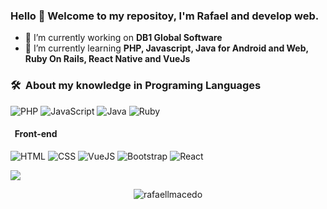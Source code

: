 ### Hello 👋 Welcome to my repositoy, I'm Rafael and develop web.


<!-- **RafaellMacedo/rafaellmacedo** is a ✨ _special_ ✨ repository because its `README.md` (this file) appears on your GitHub profile.
-->


- 🔭 I’m currently working on <b>DB1 Global Software</b>
- 🌱 I’m currently learning <b>PHP, Javascript, Java for Android and Web, Ruby On Rails, React Native and VueJs</b>

### 🛠 &nbsp;About my knowledge in Programing Languages
![PHP](https://img.shields.io/badge/-Php-333333?style=for-the-badge&logo=php)
![JavaScript](https://img.shields.io/badge/-JavaScript-333333?style=for-the-badge&logo=javascript)
![Java](https://img.shields.io/badge/-Java-333333?style=for-the-badge&logo=java)
![Ruby](https://img.shields.io/badge/-Ruby-333333?style=for-the-badge&logo=ruby)

#### &nbsp; Front-end
![HTML](https://img.shields.io/badge/-HTML-333333?style=for-the-badge&logo=HTML5)
![CSS](https://img.shields.io/badge/-CSS-333333?style=for-the-badge&logo=CSS3&logoColor=1572B6)
![VueJS](https://img.shields.io/badge/-VueJs-333333?style=for-the-badge&logo=v)
![Bootstrap](https://img.shields.io/badge/-Bootstrap-333333?style=for-the-badge&logo=bootstrap&logoColor=563D7C)
![React](https://img.shields.io/badge/-React-333333?style=for-the-badge&logo=react)

<a href="https://www.linkedin.com/in/rafael-macedo-b13222116" target="_blank"><img src="https://img.icons8.com/color/48/000000/linkedin.png"/></a>

<p align="center">
  <img src="https://github-readme-streak-stats.herokuapp.com?user=rafaellmacedo&theme=dracula&hide_border=true" alt="rafaellmacedo" />
</p>

<!-- 
- 👯 I’m looking to collaborate on ...
- 🤔 I’m looking for help with ...
- 💬 Ask me about ...
- 📫 How to reach me: ...
- 😄 Pronouns: ...
- ⚡ Fun fact: ...
-->
